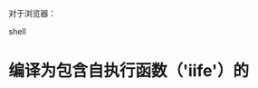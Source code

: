 对于浏览器：

shell

# 编译为包含自执行函数（'iife'）的 <script>。

rollup main.js --file bundle.js --format iife
对于 Node.js:

shell

# 编译为一个 CommonJS 模块 ('cjs')

rollup main.js --file bundle.js --format cjs

rollup ./src/main.js --file ./output/bundle.js --format es

对于浏览器和 Node.js：

shell

# UMD 格式需要一个包名

rollup main.js --file bundle.js --format umd --name "myBundle"
